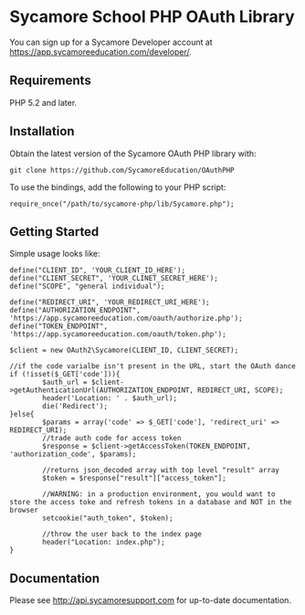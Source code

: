 # Sycamore School PHP OAuth Library

You can sign up for a Sycamore Developer account at https://app.sycamoreeducation.com/developer/.

## Requirements

PHP 5.2 and later.

## Installation

Obtain the latest version of the Sycamore OAuth PHP library with:

    git clone https://github.com/SycamoreEducation/OAuthPHP

To use the bindings, add the following to your PHP script:

    require_once("/path/to/sycamore-php/lib/Sycamore.php");

## Getting Started

Simple usage looks like:

    define("CLIENT_ID", 'YOUR_CLIENT_ID_HERE');
    define("CLIENT_SECRET", 'YOUR_CLINET_SECRET_HERE');
    define("SCOPE", "general individual");

    define("REDIRECT_URI", 'YOUR_REDIRECT_URI_HERE');
    define("AUTHORIZATION_ENDPOINT", 'https://app.sycamoreeducation.com/oauth/authorize.php');
    define("TOKEN_ENDPOINT", 'https://app.sycamoreeducation.com/oauth/token.php');

    $client = new OAuth2\Sycamore(CLIENT_ID, CLIENT_SECRET);

    //if the code varialbe isn't present in the URL, start the OAuth dance
    if (!isset($_GET['code'])){
            $auth_url = $client->getAuthenticationUrl(AUTHORIZATION_ENDPOINT, REDIRECT_URI, SCOPE);
            header('Location: ' . $auth_url);
            die('Redirect');
    }else{
            $params = array('code' => $_GET['code'], 'redirect_uri' => REDIRECT_URI);
            //trade auth code for access token
            $response = $client->getAccessToken(TOKEN_ENDPOINT, 'authorization_code', $params);

            //returns json_decoded array with top level "result" array
            $token = $response["result"]["access_token"];

            //WARNING: in a production environment, you would want to store the access toke and refresh tokens in a database and NOT in the browser
            setcookie("auth_token", $token);

            //throw the user back to the index page
            header("Location: index.php");
    }

## Documentation

Please see http://api.sycamoresupport.com for up-to-date documentation.
